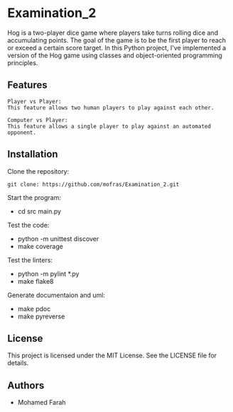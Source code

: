 # Examination_2

Hog is a two-player dice game where players take turns rolling dice and accumulating points.
The goal of the game is to be the first player to reach or exceed a certain score target.
In this Python project, I've implemented a version of the Hog game using classes and object-oriented programming principles.

## Features

    Player vs Player:
    This feature allows two human players to play against each other.

    Computer vs Player:
    This feature allows a single player to play against an automated opponent.

## Installation

Clone the repository:

    git clone: https://github.com/mofras/Examination_2.git

Start the program:
- cd src main.py

Test the code:
- python  -m unittest discover
- make coverage

Test the linters:
- python  -m pylint *.py
- make flake8

Generate documentaion and uml:
- make pdoc
- make pyreverse

## License
This project is licensed under the MIT License. See the LICENSE file for details.

## Authors
- Mohamed Farah

